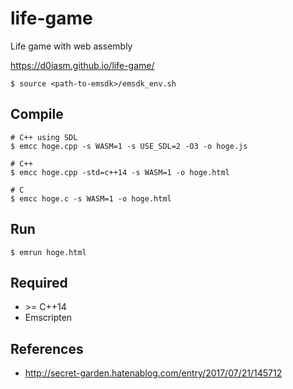 # life-game
Life game with web assembly

https://d0iasm.github.io/life-game/


```
$ source <path-to-emsdk>/emsdk_env.sh
```

## Compile
```
# C++ using SDL
$ emcc hoge.cpp -s WASM=1 -s USE_SDL=2 -O3 -o hoge.js

# C++
$ emcc hoge.cpp -std=c++14 -s WASM=1 -o hoge.html

# C
$ emcc hoge.c -s WASM=1 -o hoge.html 
```

## Run
```
$ emrun hoge.html
```

## Required
- \>= C++14
- Emscripten

## References
- http://secret-garden.hatenablog.com/entry/2017/07/21/145712
